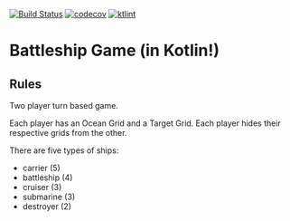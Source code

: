 [![Build Status](https://travis-ci.org/ddubson/battleship.svg?branch=master)](https://travis-ci.org/ddubson/battleship)
[![codecov](https://codecov.io/gh/ddubson/battleship/branch/master/graph/badge.svg)](https://codecov.io/gh/ddubson/battleship)
[![ktlint](https://img.shields.io/badge/code%20style-%E2%9D%A4-FF4081.svg)](https://ktlint.github.io/)

# Battleship Game (in Kotlin!)

## Rules

Two player turn based game. 

Each player has an Ocean Grid and a Target Grid. Each player
hides their respective grids from the other.

There are five types of ships:

- carrier (5)
- battleship (4)
- cruiser (3)
- submarine (3)
- destroyer (2)